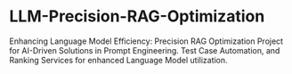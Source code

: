 # LLM-Precision-RAG-Optimization
Enhancing Language Model Efficiency: Precision RAG Optimization Project for AI-Driven Solutions in Prompt Engineering. Test Case Automation, and Ranking Services for enhanced Language Model utilization.
